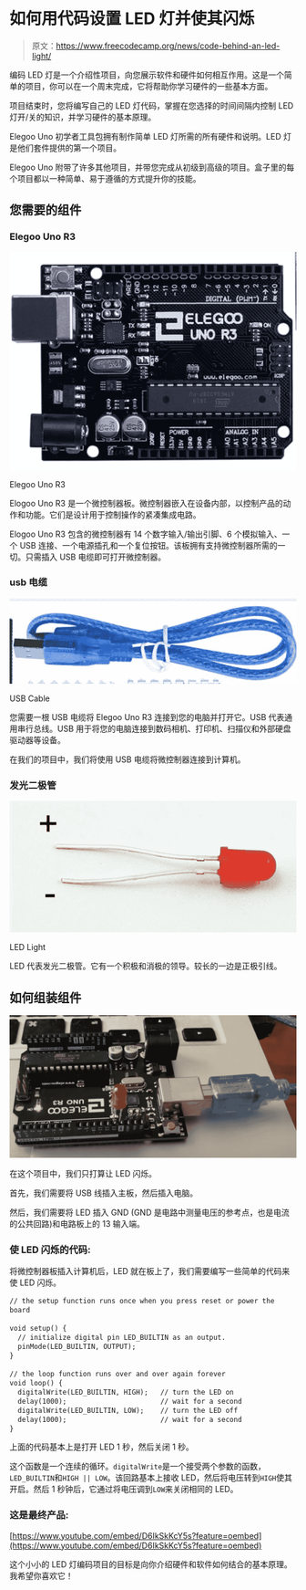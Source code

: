 # 如何用代码设置 LED 灯并使其闪烁

> 原文：<https://www.freecodecamp.org/news/code-behind-an-led-light/>

编码 LED 灯是一个介绍性项目，向您展示软件和硬件如何相互作用。这是一个简单的项目，你可以在一个周末完成，它将帮助你学习硬件的一些基本方面。

项目结束时，您将编写自己的 LED 灯代码，掌握在您选择的时间间隔内控制 LED 灯开/关的知识，并学习硬件的基本原理。

Elegoo Uno 初学者工具包拥有制作简单 LED 灯所需的所有硬件和说明。LED 灯是他们套件提供的第一个项目。

Elegoo Uno 附带了许多其他项目，并带您完成从初级到高级的项目。盒子里的每个项目都以一种简单、易于遵循的方式提升你的技能。

## 您需要的组件

### Elegoo Uno R3

![Screen-Shot-2020-05-24-at-7.49.14-PM](img/c177a23db6802ac105e3097962ad65d4.png)

Elegoo Uno R3

Elogoo Uno R3 是一个微控制器板。微控制器嵌入在设备内部，以控制产品的动作和功能。它们是设计用于控制操作的紧凑集成电路。

Elogoo Uno R3 包含的微控制器有 14 个数字输入/输出引脚、6 个模拟输入、一个 USB 连接、一个电源插孔和一个复位按钮。该板拥有支持微控制器所需的一切。只需插入 USB 电缆即可打开微控制器。

### usb 电缆

![Screen-Shot-2020-05-24-at-7.49.22-PM](img/1da49c1e5eb567fb7290a2e635bf688a.png)

USB Cable

您需要一根 USB 电缆将 Elegoo Uno R3 连接到您的电脑并打开它。USB 代表通用串行总线。USB 用于将您的电脑连接到数码相机、打印机、扫描仪和外部硬盘驱动器等设备。

在我们的项目中，我们将使用 USB 电缆将微控制器连接到计算机。

### 发光二极管

![image-161](img/d6485adb33ef6a710a83df918fa21e3e.png)

LED Light

LED 代表发光二极管。它有一个积极和消极的领导。较长的一边是正极引线。

## 如何组装组件

![Screen-Shot-2020-05-25-at-4.15.01-PM](img/cc9a2e8ff88a63a8aa762ce8334888bd.png)

在这个项目中，我们只打算让 LED 闪烁。

首先，我们需要将 USB 线插入主板，然后插入电脑。

然后，我们需要将 LED 插入 GND (GND 是电路中测量电压的参考点，也是电流的公共回路)和电路板上的 13 输入端。

### 使 LED 闪烁的代码:

将微控制器板插入计算机后，LED 就在板上了，我们需要编写一些简单的代码来使 LED 闪烁。

```
// the setup function runs once when you press reset or power the board

void setup() {
  // initialize digital pin LED_BUILTIN as an output.
  pinMode(LED_BUILTIN, OUTPUT);
}

// the loop function runs over and over again forever
void loop() {
  digitalWrite(LED_BUILTIN, HIGH);   // turn the LED on 
  delay(1000);                       // wait for a second
  digitalWrite(LED_BUILTIN, LOW);    // turn the LED off
  delay(1000);                       // wait for a second
} 
```

上面的代码基本上是打开 LED 1 秒，然后关闭 1 秒。

这个函数是一个连续的循环。`digitalWrite`是一个接受两个参数的函数，`LED_BUILTIN`和`HIGH || LOW`。该回路基本上接收 LED，然后将电压转到`HIGH`使其开启。然后 1 秒钟后，它通过将电压调到`LOW`来关闭相同的 LED。

### 这是最终产品:

[https://www.youtube.com/embed/D6IkSkKcY5s?feature=oembed](https://www.youtube.com/embed/D6IkSkKcY5s?feature=oembed)

这个小小的 LED 灯编码项目的目标是向你介绍硬件和软件如何结合的基本原理。我希望你喜欢它！